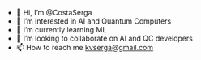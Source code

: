 - 👋 Hi, I’m @CostaSerga
- 👀 I’m interested in AI and Quantum Computers
- 🌱 I’m currently learning ML
- 💞️ I’m looking to collaborate on AI and QC developers
- 📫 How to reach me kvserga@gmail.com
